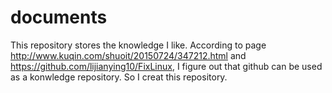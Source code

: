 # documents
This repository stores the knowledge I like.
According to page http://www.kuqin.com/shuoit/20150724/347212.html and https://github.com/lijianying10/FixLinux, I figure out that github can be used as a konwledge repository. So I creat this repository. 

